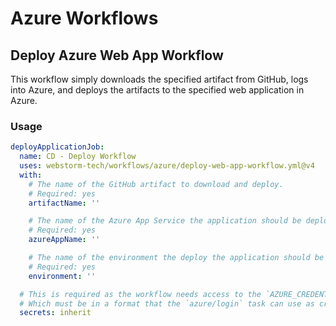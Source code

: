 # Azure Workflows

## Deploy Azure Web App Workflow
This workflow simply downloads the specified artifact from GitHub, logs into Azure, and deploys the artifacts to the specified web application in Azure.

### Usage
```yaml
deployApplicationJob:
  name: CD - Deploy Workflow
  uses: webstorm-tech/workflows/azure/deploy-web-app-workflow.yml@v4
  with:
    # The name of the GitHub artifact to download and deploy.
    # Required: yes
    artifactName: ''

    # The name of the Azure App Service the application should be deployed to.
    # Required: yes
    azureAppName: ''

    # The name of the environment the deploy the application should be deployed to.
    # Required: yes
    environment: ''

  # This is required as the workflow needs access to the `AZURE_CREDENTIALS` secret
  # Which must be in a format that the `azure/login` task can use as credentials
  secrets: inherit
```